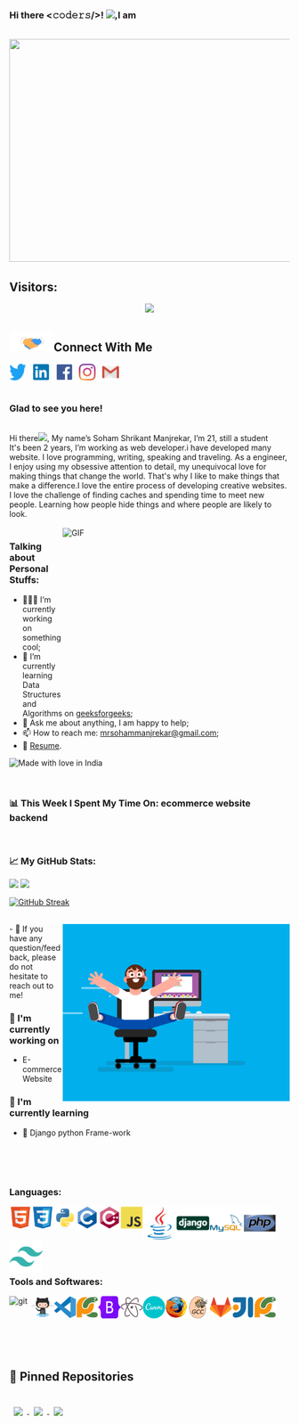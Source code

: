 
### Hi there <𝚌𝚘𝚍𝚎𝚛𝚜/>! <img src="https://github.com/TheDudeThatCode/TheDudeThatCode/blob/master/Assets/Hi.gif" width="29px">,I am 
<br><img src="https://github.com/sohammanjrekar/sohammanjrekar/blob/main/Soham%20manjrekar.gif" height="400px" width="1000px">
<div align="centre">

<!-- retro visitor counter -->
<h2>Visitors:</h2>
<p align="center"> 
  <img src="https://profile-counter.glitch.me/sohammanjrekar/count.svg" />
</p>
 <h2> <a target="_blank">
  <img src="https://github.com/sohammanjrekar/sohammanjrekar/blob/main/Handshake.gif" height="37px" style="max-width:100%;">Connect With Me</a>
</h2>
 
 
<a href="" target="blank"><img align="center" src="https://github.com/sohammanjrekar/sohammanjrekar/blob/main/icon/twitter/twitter-original.svg" alt="sohammanjrekar" height="30" width="30" /></a>&nbsp;&nbsp;
<a href="" target="blank"><img align="center" src="https://github.com/sohammanjrekar/sohammanjrekar/blob/main/icon/linkedin/linkedin-original.svg" alt="sohammanjrekar" height="30" width="30" /></a>&nbsp;&nbsp;
<a href="" target="blank"><img align="center" src="https://github.com/sohammanjrekar/sohammanjrekar/blob/main/icon/facebook/facebook-original.svg" alt="sohammanjrekar" height="30" width="30" /></a>&nbsp;&nbsp;
<a href="" target="blank"><img align="center" src="https://github.com/sohammanjrekar/sohammanjrekar/blob/main/icon/instagram-icon.svg" alt="sohammanjrekar" height="30" width="30" /></a>&nbsp;&nbsp;
<a href="" target="blank"><img align="center" src="https://github.com/sohammanjrekar/sohammanjrekar/blob/main/icon/gmail-icon.svg" height="30" width="30" /></a>
  <br>
 <br>
### Glad to see you here! 
  <br/>
Hi there<img src="https://media.giphy.com/media/hvRJCLFzcasrR4ia7z/giphy.gif" width="25px">, My name’s Soham Shrikant Manjrekar, I’m 21, still a student<br/>
    It's been 2 years, I’m working as web developer.i have developed many website. I love programming, writing, speaking and traveling.
As a  engineer, I enjoy using my obsessive attention to detail, my unequivocal love for making things that change the world. That's why I like to make things that make a difference.I love the entire process of developing creative websites. I love the challenge of finding caches and spending time to meet new people. Learning how people hide things and where people are likely to look.
<br/>
  <br/>
<img align="right" alt="GIF" src="https://github.com/Gapur/Gapur/blob/master/coding.gif?raw=true" width="408" height="318" />

### Talking about Personal Stuffs: 

- 👨🏻‍💻 I’m currently working on something cool;
- 🚀 I’m currently learning Data Structures and Algorithms on [geeksforgeeks](https://www.geeksforgeeks.org/);
- 💬 Ask me about anything, I am happy to help;
- 📫 How to reach me: mrsohammanjrekar@gmail.com;
- 📝 [Resume](). 
 



![Made with love in India](https://madewithlove.now.sh/in?heart=true&template=for-the-badge)


</br>

### 📊 This Week I Spent My Time On: ecommerce website backend
<br/>

### 📈 My GitHub Stats: 

<p>
  <img height="180em" src="https://github-readme-stats.vercel.app/api?username=Sohammanjrekar&show_icons=true&hide_border=true&&count_private=true&include_all_commits=true" />
  <img height="180em" src="https://github-readme-stats.vercel.app/api/top-langs/?username=Sohammanjrekar&exclude_repo=KNN-Image-Classification&show_icons=true&hide_border=true&layout=compact&langs_count=8"/>
</p>

[![GitHub Streak](http://github-readme-streak-stats.herokuapp.com?user=sohammanjrekar&theme=dark&background=000000)](https://git.io/streak-stats)

</br>
<img align="right" alt="GIF" src="https://github.com/sohammanjrekar/sohammanjrekar/blob/main/image.gif?raw=true" width="408" height="318" />
- 💬 If you have any question/feedback, please do not hesitate to reach out to me!

### 🔭 I'm currently working on

- E-commerce Website 

### 🌱 I'm currently learning

- 📱 Django python Frame-work

</br></br></br>


### Languages:


<a href="https://www.w3.org/html/" target="_blank"><img align="left" alt="HTML5" width="40px" src="https://github.com/sohammanjrekar/sohammanjrekar/blob/main/icon/html5/html5-original.svg" ></a>

<a href="https://www.w3schools.com/css/" target="_blank"><img align="left" alt="CSS3" width="40px" src="https://github.com/sohammanjrekar/sohammanjrekar/blob/main/icon/css3/css3-original.svg" ></a>

<a href="https://www.python.org" target="_blank"> <img align="left" alt="Python" width="40px" src="https://github.com/sohammanjrekar/sohammanjrekar/blob/main/icon/python/python-original.svg"> </a>

<a href="https://www.cprogramming.com/" target="_blank"> <img align="left" alt="C" width="40px" src="https://github.com/sohammanjrekar/sohammanjrekar/blob/main/icon/c/c-original.svg"> </a>

<a href="https://www.w3schools.com/cpp/" target="_blank"> <img align="left" alt="C++" width="40px" src="https://github.com/sohammanjrekar/sohammanjrekar/blob/main/icon/cplusplus/cplusplus-original.svg"> </a>

<a href="https://www.w3schools.com/javascript/" target="_blank"> <img align="left" alt="JavaScript" width="40px" src="https://github.com/sohammanjrekar/sohammanjrekar/blob/main/icon/javascript/javascript-original.svg"> </a>

<a href="https://www.w3schools.com/java/" target="_blank"> <img align="left" alt="Java" width="60px" src="https://github.com/sohammanjrekar/sohammanjrekar/blob/main/icon/java/java-original.svg"> </a>

<a href="https://www.w3schools.com/django/" target="_blank"> <img align="left" alt="Django" width="60px" src="https://github.com/sohammanjrekar/sohammanjrekar/blob/main/icon/django/django-original.svg"> </a>

<a href="https://www.w3schools.com/flask/" target="_blank"> <img align="left" alt="Flask" width="60px" src="https://github.com/sohammanjrekar/sohammanjrekar/blob/main/icon/mysql/mysql-original-wordmark.svg"> </a>

<a href="https://www.w3schools.com/php/" target="_blank"> <img align="left" alt="php" width="60px" src="https://github.com/sohammanjrekar/sohammanjrekar/blob/main/icon/php/php-original.svg"> </a>

<a href="https://www.w3schools.com/" target="_blank"> <img align="left" alt="Tailwand css" width="60px" src="https://github.com/sohammanjrekar/sohammanjrekar/blob/main/icon/tailwindcss/tailwindcss-plain.svg"> </a>

<br>
<br>
<br>
<br>
<br><br>


### Tools and Softwares:
<a href="https://git-scm.com/" target="_blank"> <img align="left" alt="git" width="40px" src="https://www.vectorlogo.zone/logos/git-scm/git-scm-icon.svg"/> </a>

<a href="https://github.com/" target="_blank"> <img align="left" alt="github" width="40px" src="https://github.com/sohammanjrekar/sohammanjrekar/blob/main/icon/github-icon.svg"> </a>

<a href="https://vscode.com/" target="_blank"> <img align="left" alt="vscode" width="40px" src="https://github.com/sohammanjrekar/sohammanjrekar/blob/main/icon/vscode/vscode-original.svg"> </a>

<a href="https://pycharm.com/" target="_blank"> <img align="left" alt="Pycharm" width="40px" src="https://github.com/sohammanjrekar/sohammanjrekar/blob/main/icon/pycharm/pycharm-original.svg"> </a>

<a href="https://bootstarp.com/" target="_blank"> <img align="left" alt="bootstrap" width="40px" src="https://github.com/sohammanjrekar/sohammanjrekar/blob/main/icon/bootstrap/bootstrap-original.svg"> </a>

<a href="https://atom.com/" target="_blank"> <img align="left" alt="atom" width="40px" src="https://github.com/sohammanjrekar/sohammanjrekar/blob/main/icon/atom/atom-original.svg"> </a>

<a href="https://canva.com/" target="_blank"> <img align="left" alt="canva" width="40px" src="https://github.com/sohammanjrekar/sohammanjrekar/blob/main/icon/canva/canva-original.svg"> </a>

<a href="https://firefox.com/" target="_blank"> <img align="left" alt="firefox" width="40px" src="https://github.com/sohammanjrekar/sohammanjrekar/blob/main/icon/firefox/firefox-original.svg"> </a>

<a href="https://gcc.com/" target="_blank"> <img align="left" alt="gcc" width="40px" src="https://github.com/sohammanjrekar/sohammanjrekar/blob/main/icon/gcc/gcc-original.svg"> </a>

<a href="https://gitlab.com/" target="_blank"> <img align="left" alt="gitlab" width="40px" src="https://github.com/sohammanjrekar/sohammanjrekar/blob/main/icon/gitlab/gitlab-original.svg"> </a>

<a href="https://intellij.com/" target="_blank"> <img align="left" alt="intellij" width="40px" src="https://github.com/sohammanjrekar/sohammanjrekar/blob/main/icon/intellij/intellij-original.svg"> </a>

<a href="https://pycharm.com/" target="_blank"> <img align="left" alt="Pycharm" width="40px" src="https://github.com/sohammanjrekar/sohammanjrekar/blob/main/icon/pycharm/pycharm-original.svg"> </a>

<br>
<br>
<br>
<br>
<br>
<br>

  
  ## 📌 Pinned Repositories

<br>

<a href="https://github.com/sohammanjrekar/currency-converter ">
  <img align="center" style="margin:0.5rem" src="https://github-readme-stats.vercel.app/api/pin/?username=sohammanjrekar&repo=currency-converter&title_color=ffffff&text_color=c9cacc&icon_color=4AB197&bg_color=1A2B34" />
</a>

<a href="https://github.com/sohammanjrekar/currency-converter ">
  <img align="center" style="margin:0.5rem" src="https://github-readme-stats.vercel.app/api/pin/?username=sohammanjrekar&repo=practice-pandas&title_color=ffffff&text_color=c9cacc&icon_color=4AB197&bg_color=1A2B34" />
</a>

<a href="https://github.com/sohammanjrekar/currency-converter ">
  <img align="center" style="margin:0.5rem" src="https://github-readme-stats.vercel.app/api/pin/?username=sohammanjrekar&repo=python-learning&title_color=ffffff&text_color=c9cacc&icon_color=4AB197&bg_color=1A2B34" />
</a>



